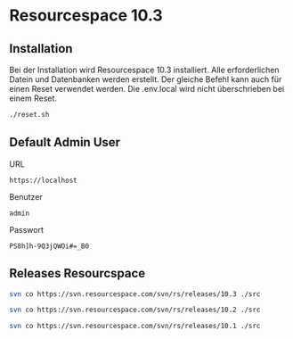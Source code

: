 # Resourcespace 10.3

## Installation
Bei der Installation wird Resourcespace 10.3 installiert. Alle erforderlichen Datein und Datenbanken werden erstellt. Der gleiche Befehl kann auch für einen Reset verwendet werden. Die .env.local wird nicht überschrieben bei einem Reset.
```bash
./reset.sh
```
## Default Admin User
URL
```
https://localhost
```
Benutzer
```
admin
```
Passwort
```
PS8h]h-9Q3jQWOi#=_B0
```
## Releases Resourcspace
```bash
svn co https://svn.resourcespace.com/svn/rs/releases/10.3 ./src
```
```bash
svn co https://svn.resourcespace.com/svn/rs/releases/10.2 ./src
```

```bash
svn co https://svn.resourcespace.com/svn/rs/releases/10.1 ./src
```